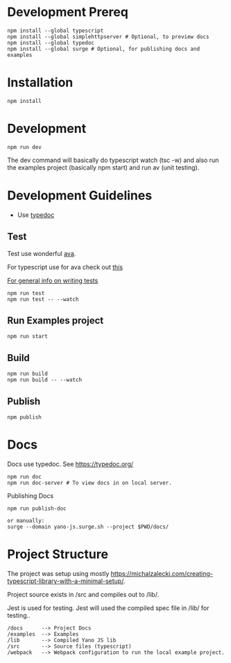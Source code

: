 # Development Prereq

```
npm install --global typescript
npm install --global simplehttpserver # Optional, to preview docs
npm install --global typedoc
npm install --global surge # Optional, for publishing docs and examples
```


# Installation
```
npm install
```

# Development
```
npm run dev
```

The dev command will basically do typescript watch (tsc -w)
and also run the examples project (basically npm start) and run av (unit testing).


# Development Guidelines

- Use [typedoc](https://typedoc.org/guides/doccomments/)


## Test
Test use wonderful [ava](https://github.com/avajs/ava).

For typescript use for ava check out [this](https://github.com/avajs/ava/blob/master/docs/recipes/typescript.md)

[For general info on writing tests](https://github.com/avajs/ava/blob/master/docs/01-writing-tests.md)

```
npm run test
npm run test -- --watch

```

## Run Examples project
```
npm run start
```



## Build

```
npm run build
npm run build -- --watch
```


## Publish
```
npm publish
```


# Docs
Docs use typedoc.  See https://typedoc.org/
```
npm run doc
npm run doc-server # To view docs in on local server.
```

Publishing Docs
```
npm run publish-doc

or manually:
surge --domain yano-js.surge.sh --project $PWD/docs/

```

# Project Structure
The project was setup using mostly
https://michalzalecki.com/creating-typescript-library-with-a-minimal-setup/.

Project source exists in /src and compiles out to /lib/.

Jest is used for testing.  Jest will used the compiled spec file in /lib/
for testing..


```
/docs      --> Project Docs
/examples  --> Examples
/lib       --> Compiled Yano JS lib
/src       --> Source files (typescript)
/webpack   --> Webpack configuration to run the local example project.
```

